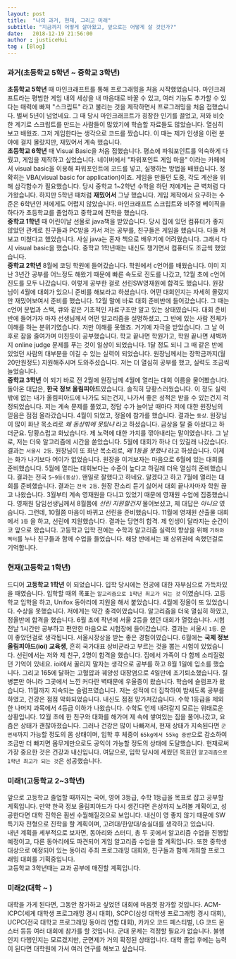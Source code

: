 ```yaml
---
layout: post
title:  "나의 과거, 현재, 그리고 미래"
subtitle: "지금까지 어떻게 살아왔고, 앞으로는 어떻게 살 것인가?"
date:   2018-12-19 21:56:00
author : justiceHui
tag : [Blog]
---
```


### 과거(초등학교 5학년 ~ 중학교 3학년)
<b>초등학교 5학년</b> 때 마인크래프트를 통해 프로그래밍을 처음 시작했었습니다. 마인크래프트라는 평범한 게임 내의 세상을 내 마음대로 바꿀 수 있고, 여러 기능도 추가할 수 있다는 매력에 빠져 "스크립트" 라고 불리는 것을 제작하면서 프로그래밍을 처음 접했습니다. 벌써 5년이 넘었네요. 그 때 당시 마인크래프트가 굉장한 인기를 끌었고, 저와 비슷한 계기로 스크립트를 만드는 사람들이 많았기에 학습할 자료들도 많았습니다. 열심히 보고 배웠죠. 그저 게임한다는 생각으로 코드를 짰습니다. 이 때는 제가 인생을 이런 분야에 걸지 몰랐지만, 재밌어서 계속 했습니다.<br>
<b>초등학교 6학년</b> 때 Visual Basic을 처음 접했습니다. 평소에 파워포인트를 익숙하게 다뤘고, 게임을 제작하고 싶었습니다. 네이버에서 "파워포인트 게임 마을" 이라는 카페에서 visual basic을 이용해 파워포인트에 코드를 넣고, 실행하는 방법을 배웠습니다. 정확히는 VBA(visual basic for application)이죠. 게임을 만들던 도중, 각도 계산을 위해 삼각함수가 필요했습니다. 당시 중학교 1~2학년 수학을 하던 저에게는 큰 벽처럼 다가왔습니다. 하지만 5학년 때처럼 <b>재밌어서</b> 그냥 했습니다. 게임 제작에서 요구하는 수준은 6학년인 저에게도 어렵지 않았습니다. 마인크래프트 스크립트와 비주얼 베이직을 하다가 초등학교를 졸업하고 중학교에 진학을 했습니다.<br>
<b>중학교 1학년</b> 때 어린이날 선물로 java책을 받았습니다. 당시 집에 있던 컴퓨터가 좋지 않았던 관계로 친구들과 PC방을 가서 저는 공부를, 친구들은 게임을 했습니다. 다들 저보고 미쳤다고 했었습니다. 사실 java는 혼자 책으로 배우기에 어려웠습니다. 그래서 다시 visual basic을 했습니다. 중학교 1학년때는 내신도 챙기면서 컴퓨터도 조금씩 했었습니다.<br>
<b>중학교 2학년</b> 8월에 코딩 학원에 들어갔습니다. 학원에서 c언어를 배웠습니다. 이미 지난 3년간 공부를 어느정도 해왔기 때문에 빠른 속도로 진도를 나갔고, 12월 초에 c언어 진도를 모두 나갔습니다. 이렇게 공부한 걸로 선린SW영재원에 합격도 했습니다. 원장님이 4월에 대회가 있으니 준비를 해보라고 하셨습니다. 어떤 대회인지는 자세히 몰랐지만 재밌어보여서 준비를 했습니다. 12월 말에 바로 대회 준비반에 들어갔습니다. 그 때는 c언어 문법과 스택, 큐와 같은 기초적인 자료구조만 알고 있는 상태였습니다. 대회 준비반에 들어가자 마자 선생님께서 어떤 알고리즘을 설명하셨고, 그 반에 있는 사람 전체가 이해를 하는 분위기였습니다. 저만 이해를 못했죠. 거기에 자극을 받았습니다. 그 날 이후로 잠을 줄여가며 미친듯이 공부했습니다. 학교 끝나면 학원가고, 학원 끝나면 새벽까지 online judge 문제를 푸는 것이 일상이 되었습니다. 1달 정도 되니 그 때 같은 반에 있었던 사람의 대부분을 이길 수 있는 실력이 되었습니다. 원장님께서는 장학금까지(월 20만원정도) 지원해주시며 도와주셨습니다. 저는 더 열심히 공부를 했고, 실력도 조금씩 늘었습니다.<br>
<b>중학교 3학년</b> 이 되기 바로 전 2월에 원장님께 4월에 열리는 대회 이름을 물어봤습니다. 돌아온 대답은, <b>한국 정보 올림피아드</b>였습니다. 솔직히 당황스러웠습니다. 이 정도 실력밖에 없는 내가 올림피아드에 나가도 되는건지, 나가서 좋은 성적은 받을 수 있는건지 걱정되었습니다. 저는 계속 문제를 풀었고, 정답 수가 늘어날 때마다 저에 대한 원장님의 믿음은 점점 올라갔습니다. 4월이 되었고, 정올에 참가를 했습니다. 결과는 `동상`. 원장님이 많이 화난 목소리로 <i>왜 동상밖에 못탔냐</i> 라고 하셨습니다. 금상을 탈 줄 아셨다고 하더군요. 당황스럽고 화났습니다. 제 노력에 대한 가치를 깎아내리는 말이였습니다. 그 날로, 저는 더욱 알고리즘에 시간을 쏟았습니다. 5월에 대회가 하나 더 있길래 나갔습니다. 결과는 `서울시 2등`. 원장님이 또 화난 목소리로, <i>왜 1등을 못했냐</i> 라고 하셨습니다. 이제는 화가 나기보다 어이가 없었습니다. 원장을 이겨보자는 마음으로 6월에 있는 대회를 준비했습니다. 5월에 열리는 대회보다는 수준이 높다고 하길래 더욱 열심히 준비했습니다. 결과는 전국 `5~9등(동상)`. 왠일로 잘했다고 하네요. 알겠다고 하고 7월에 열리는 대회를 준비했습니다. 결과는 `전국 2등`. 원장 잔소리 듣기 싫어서 대회 끝나자마자 학원 끊고 나왔습니다. 3월부터 계속 영재원을 다니고 있었기 때문에 영재원 수업에 집중했습니다. 영재원 담임선생님께서 8월쯤에 <i>선린 지원할건지</i> 물어보셨고, 제 대답은 <i>아니요</i> 였습니다. 그런데, 10월쯤 마음이 바뀌고 선린을 준비했습니다. 11월에 영재원 산출물 대회에서 `1등` 을 하고, 선린에 지원했습니다. 결과는 당연히 합격. 제 인생이 달라지는 순간이 코 앞으로 왔습니다. 고등학교 입학 전에는 수학과 알고리즘 실력의 향상을 위해 `기하와 벡터`를 누나 친구들과 함께 수업을 들었습니다. 해당 반에서는 꽤 상위권에 속했던걸로 기억합니다.

### 현재(고등학교 1학년)
드디어 <b>고등학교 1학년</b> 이 되었습니다. 입학 당시에는 전공에 대한 자부심으로 가득차있을 때였습니다. 입학할 때의 목표는 `알고리즘으로 1학년 최고가 되는 것` 이였습니다. 고등학교 입학을 하고, Unifox 동아리에 지원을 해서 붙었습니다. 4월에 정올이 또 있었습니다. 수상을 못했습니다. 저에게는 약간 충격이였습니다. 알고리즘을 더욱 열심히 하였고, 정올반에 합격을 했습니다. 6월 초에 작년에 서울 2등을 했던 대회가 열렸습니다. 시험 전날 1시간만 공부하고 편안한 마음으로 시험장에 들어갔습니다. 결과는 서울시 `1등`. 운이 좋았던걸로 생각됩니다. 서울시장상을 받는 좋은 경험이였습니다. 6월에는 <b>국제 정보 올림피아드(ioi) 교육생</b>, 흔히 국가대표 상비군라고 부르는 것을 뽑는 시험이 있었습니다. 선린에서는 저와 제 친구, 2명이 합격을 했습니다. 집에서 가족이 다 함께 소리질렀던 기억이 있네요. ioi에서 꿀리지 말자는 생각으로 공부를 하고 8월 1일에 입소를 했습니다. 그리고 165에 달하는 고혈압과 궤양성 대장염으로 4일만에 조기퇴소했습니다. 질병뿐만 아니라 그곳에서 느낀 커다란 벽때문에 우울증이 왔습니다. 학습에 슬럼프가 왔습니다. 11월까지 지속되는 슬럼프였습니다. 저는 성적에 더 집착하여 밤새도록 공부를 하였고, 건강은 점점 악화되었습니다. 내신도 점점 망가져갔습니다. 수학 1등급을 제외한 나머지 과목에서 4등급 이하가 나왔습니다. 수학도 언제 내려갈지 모르는 위태로운 상황입니다. 12월 초에 한 친구와 대화를 해가며 제 속에 쌓여있는 짐을 풀어나갔고, 요즘은 상태가 괜찮아졌습니다. 그러나 건강은 많이 나빠져서, 현재 상태가 지속된다면 `군 면제`까지 가능할 정도의 몸 상태이며, 입학 후 체중이 `65kg에서 55kg 중반`으로 감소하여 조금만 더 빠지면 몸무게만으로도 공익이 가능할 정도의 상태에 도달했습니다. 현재로써 가장 중요한 것은 건강과 내신입니다. 여담으로, 입학 당시에 세웠던 목표인 `알고리즘으로 1학년 최고가 되는 것`은 성공했습니다.

### 미래1(고등학교 2~3학년)
앞으로 고등학교 졸업할 때까지는 국어, 영어 3등급, 수학 1등급을 목표로 잡고 공부할 계획입니다. 만약 한국 정보 올림피아드가 다시 생긴다면 은상까지 노려볼 계획이고, 성공한다면 대학 진학은 훤씬 수월해질것으로 보입니다. 내신이 영 좋지 않기 때문에 SW 특기자 전형으로 진학을 할 계획이며, 고려대/한양대/숭실대를 생각하고 있습니다.<br>
내년 계획을 세부적으로 보자면, 동아리와 스터디, 총 두 곳에서 알고리즘 수업을 진행할 예정이고, 다른 동아리에도 파견되어 게임 알고리즘 수업을 할 계획입니다. 또한 중학생 대상으로 예정되어 있는 동아리 주최 프로그래밍 대회와, 친구들과 함께 개최할 프로그래밍 대회를 기획중입니다.<br>
고등학교 3학년때는 교과 공부에 매진할 계획입니다.

### 미래2(대학 ~ )
대학을 가게 된다면, 그동안 참가하고 싶었던 대회에 마음껏 참가할 것입니다. ACM-ICPC(세계 대학생 프로그래밍 경시 대회), SCPC(삼성 대학생 프로그래밍 경시 대회), UCPC(전국 대학교 프로그래밍 동아리 연합 대회), 카카오 코드 페스티벌, LG 코드 몬스터 등등 여러 대회에 참가를 할 것입니다. 군대 문제는 걱정할 필요가 없습니다. 불행인지 다행인지는 모르겠지만, 군면제가 거의 확정된 상태입니다. 대학 졸업 후에는 능력이 된다면 대학원에 가서 여러 연구를 해보고 싶습니다.
